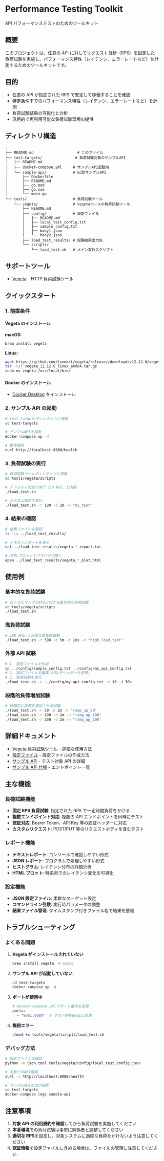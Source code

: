 # Performance Testing Toolkit

API パフォーマンステストのためのツールキット

## 概要

このプロジェクトは、任意の API に対してリクエスト毎秒（RPS）を固定した負荷試験を実施し、パフォーマンス特性（レイテンシ、エラーレートなど）を計測するためのツールキットです。

## 目的

- 任意の API が指定された RPS で安定して稼働することを確認
- 特定条件下でのパフォーマンス特性（レイテンシ、エラーレートなど）を計測
- 負荷試験結果の可視化と分析
- 汎用的で再利用可能な負荷試験環境の提供

## ディレクトリ構造

```
.
├── README.md                    # このファイル
├── test-targets/               # 負荷試験対象のサンプルAPI
│   ├── README.md
│   ├── docker-compose.yml     # サンプルAPI起動用
│   └── sample-api/            # Go製サンプルAPI
│       ├── Dockerfile
│       ├── README.md
│       ├── go.mod
│       ├── go.sum
│       └── main.go
└── tools/                     # 負荷試験ツール
    └── vegeta/                # Vegetaベースの負荷試験ツール
        ├── README.md
        ├── config/            # 設定ファイル
        │   ├── README.md
        │   ├── local_test_config.txt
        │   ├── sample_config.txt
        │   ├── body1.json
        │   └── body2.json
        ├── load_test_results/ # 試験結果出力先
        └── scripts/
            └── load_test.sh   # メイン実行スクリプト
```

## サポートツール

- [Vegeta](https://github.com/tsenart/vegeta) - HTTP 負荷試験ツール

## クイックスタート

### 1. 前提条件

#### Vegeta のインストール

**macOS:**

```bash
brew install vegeta
```

**Linux:**

```bash
wget https://github.com/tsenart/vegeta/releases/download/v12.12.0/vegeta_12.12.0_linux_amd64.tar.gz
tar -xzf vegeta_12.12.0_linux_amd64.tar.gz
sudo mv vegeta /usr/local/bin/
```

#### Docker のインストール

- [Docker Desktop](https://www.docker.com/products/docker-desktop/) をインストール

### 2. サンプル API の起動

```bash
# test-targetsディレクトリに移動
cd test-targets

# サンプルAPIを起動
docker-compose up -d

# 動作確認
curl http://localhost:8080/health
```

### 3. 負荷試験の実行

```bash
# 負荷試験ツールディレクトリに移動
cd tools/vegeta/scripts

# デフォルト設定で実行（50 RPS、1分間）
./load_test.sh

# カスタム設定で実行
./load_test.sh -r 100 -d 2m -n "my_test"
```

### 4. 結果の確認

```bash
# 結果ファイルを確認
ls -la ../load_test_results/

# テキストレポートを表示
cat ../load_test_results/vegeta_*_report.txt

# HTMLプロットをブラウザで開く
open ../load_test_results/vegeta_*_plot.html
```

## 使用例

### 基本的な負荷試験

```bash
# ローカルサンプルAPIに対する基本的な負荷試験
cd tools/vegeta/scripts
./load_test.sh
```

### 高負荷試験

```bash
# 500 RPS、5分間の高負荷試験
./load_test.sh -r 500 -d 5m -t 10s -n "high_load_test"
```

### 外部 API 試験

```bash
# 1. 設定ファイルを作成
cp ../config/sample_config.txt ../config/my_api_config.txt
# 2. 設定ファイルを編集（URLやヘッダーを変更）
# 3. 負荷試験を実行
./load_test.sh -c ../config/my_api_config.txt -r 10 -d 30s
```

### 段階的負荷増加試験

```bash
# 段階的に負荷を増加させる試験
./load_test.sh -r 50 -d 2m -n "ramp_up_50"
./load_test.sh -r 100 -d 2m -n "ramp_up_100"
./load_test.sh -r 200 -d 2m -n "ramp_up_200"
```

## 詳細ドキュメント

- [Vegeta 負荷試験ツール](./tools/vegeta/README.md) - 詳細な使用方法
- [設定ファイル](./tools/vegeta/config/README.md) - 設定ファイルの作成方法
- [サンプル API](./test-targets/README.md) - テスト対象 API の詳細
- [サンプル API 仕様](./test-targets/sample-api/README.md) - エンドポイント一覧

## 主な機能

### 負荷試験機能

- **固定 RPS 負荷試験**: 指定された RPS で一定時間負荷をかける
- **複数エンドポイント対応**: 複数の API エンドポイントを同時にテスト
- **認証対応**: Bearer Token、API Key 等の認証ヘッダーに対応
- **カスタムリクエスト**: POST/PUT 等のリクエストボディを含むテスト

### レポート機能

- **テキストレポート**: コンソールで確認しやすい形式
- **JSON レポート**: プログラムで処理しやすい形式
- **ヒストグラム**: レイテンシ分布の詳細分析
- **HTML プロット**: 時系列でのレイテンシ変化を可視化

### 設定機能

- **JSON 設定ファイル**: 柔軟なターゲット設定
- **コマンドライン引数**: 実行時パラメータの調整
- **結果ファイル管理**: タイムスタンプ付きファイル名で結果を整理

## トラブルシューティング

### よくある問題

1. **Vegeta がインストールされていない**

   ```bash
   brew install vegeta  # macOS
   ```

2. **サンプル API が起動していない**

   ```bash
   cd test-targets
   docker-compose up -d
   ```

3. **ポートが使用中**

   ```bash
   # docker-compose.ymlでポート番号を変更
   ports:
     - "8081:8080"  # ホスト側を8081に変更
   ```

4. **権限エラー**
   ```bash
   chmod +x tools/vegeta/scripts/load_test.sh
   ```

### デバッグ方法

```bash
# 設定ファイルの確認
python -m json.tool tools/vegeta/config/local_test_config.json

# 手動でのAPI確認
curl -v http://localhost:8080/health

# サンプルAPIのログ確認
cd test-targets
docker-compose logs sample-api
```

## 注意事項

1. **対象 API の利用規約を確認**してから負荷試験を実施してください
2. **本番環境**での負荷試験は事前に関係者と調整してください
3. **適切な RPS**を設定し、対象システムに過度な負荷をかけないよう注意してください
4. **認証情報**を設定ファイルに含める場合は、ファイルの管理に注意してください
